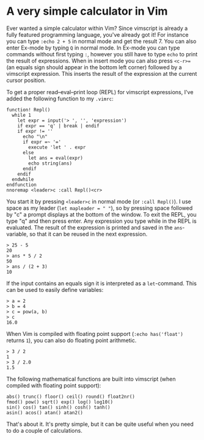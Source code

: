 # A very simple calculator in Vim
Ever wanted a simple calculator within Vim? Since vimscript is already a fully featured programming language, you've already got it! For instance you can type `:echo 2 + 5` in normal mode and get the result 7. You can also enter Ex-mode by typing `Q` in normal mode. In Ex-mode you can type commands without first typing `:`, however you still have to type `echo` to print the result of expressions. When in insert mode you can also press `<c-r>=` (an equals sign should appear in the bottom left corner) followed by a vimscript expression. This inserts the result of the expression at the current cursor position.

To get a proper read–eval–print loop (REPL) for vimscript expressions, I've added the following function to my `.vimrc`:

```vim
function! Repl()
  while 1
    let expr = input('> ', '', 'expression')
    if expr == 'q' | break | endif
    if expr != ''
      echo "\n"
      if expr =~ '='
        execute 'let ' . expr
      else
        let ans = eval(expr)
        echo string(ans)
      endif
    endif
  endwhile
endfunction
nnoremap <leader>c :call Repl()<cr>
```

You start it by pressing `<leader>c` in normal mode (or `:call Repl()`). I use space as my leader (`let mapleader = " "`), so by pressing space followed by "c" a prompt displays at the bottom of the window. To exit the REPL, you type "q" and then press enter. Any expression you type while in the REPL is evaluated. The result of the expression is printed and saved in the `ans`-variable, so that it can be reused in the next expression.

```vim
> 25 - 5
20
> ans * 5 / 2
50
> ans / (2 + 3)
10
```

If the input contains an equals sign it is interpreted as a `let`-command. This can be used to easily define variables:

```vim
> a = 2
> b = 4
> c = pow(a, b)
> c
16.0
```

When Vim is compiled with floating point support (`:echo has('float')` returns `1`), you can also do floating point arithmetic.

```vim
> 3 / 2
1
> 3 / 2.0
1.5
```

The following mathematical functions are built into vimscript (when compiled with floating point support):

```vim
abs() trunc() floor() ceil() round() float2nr()
fmod() pow() sqrt() exp() log() log10()
sin() cos() tan() sinh() cosh() tanh()
asin() acos() atan() atan2()
```

That's about it. It's pretty simple, but it can be quite useful when you need to do a couple of calculations.

<!--{
  "published": "2016-11-25 23:59:54",
	"tags": ["vim"]
}-->